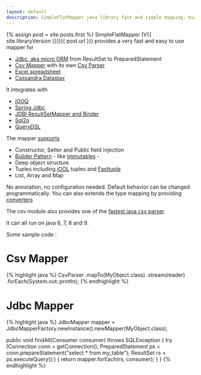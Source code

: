 ```yaml
---
layout: default
description: SimpleFlatMapper java library fast and simple mapping, micro orm, csv parser, csv mapper
---
```



{% assign post = site.posts.first %}
SimpleFlatMapper [V{{ site.libraryVersion }}]({{ post.url }}) provides a very fast and easy to use mapper for

 * [Jdbc, aka micro ORM](0102-getting-started-jdbc.html) from ResultSet to PreparedStatement
 * [Csv Mapper](0101-getting-started-csv.html#mapping-a-csv-to-an-object) with its own [Csv Parser](reading-a-csv-file) 
 * [Excel spreadsheet](0105-getting-started-poi.html)
 * [Cassandra Datastax](0103-getting-started-datastax.html)
 
It integrates with 
 * [jOOQ](0106-getting-started-jooq.html)
 * [Spring Jdbc](0104-getting-started-springjdbc.html)
 * [JDBI ResultSetMapper and Binder](0109-getting-started-jdbi.html)
 * [Sql2o](0108-getting-started-sql2o.html)
 * [QueryDSL](0107-getting-started-querydsl.html)
 
The mapper [supports](0201-property-mapping.html)   
 * Constructor, Setter and Public field injection
 * [Builder Pattern](0201-property-mapping.html#builder-pattern) - like [Immutables](http://immutables.github.io/) -
 * Deep object structure
 * Tuples including [jOOL](https://github.com/jOOQ/jOOL) tuples and [Fasttuple](https://github.com/boundary/fasttuple)
 * List, Array and Map
 
No annotation, no configuration needed. 
Default behavior can be changed programmatically.
You can also extends the type mapping by providing [converters](0202-converters.html)

The csv module also provides one of the [fastest java csv parser](12-csv-performance.html).

It can all run on java 6, 7, 8 and 9.

Some sample code :

# Csv Mapper
{% highlight java %}
CsvParser
    .mapTo(MyObject.class)
    .stream(reader)
    .forEach(System.out::println);
{% endhighlight %}

# Jdbc Mapper
{% highlight java %}
JdbcMapper<MyObject> mapper =
    JdbcMapperFactory.newInstance().newMapper(MyObject.class);

public void findAll(Consumer<MyObject> consumer) throws SQLException {
    try (Connection conn = getConnection();
        PreparedStatement ps = 
            conn.prepareStatement("select * from my_table");
        ResultSet rs = ps.executeQuery();) {
        return mapper.forEach(rs, consumer);
    }
}
{% endhighlight %}






 